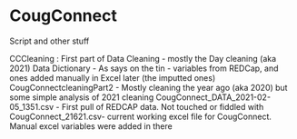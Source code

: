 # CougConnect
Script and other stuff

CCCleaning : First part of Data Cleaning - mostly the Day cleaning (aka 2021)
Data Dictionary - As says on the tin - variables from REDCap, and ones added manually in Excel later (the imputted ones)
CougConnectcleaningPart2 - Mostly cleaning the year ago (aka 2020) but some simple analysis of 2021 cleaning
CougConnect_DATA_2021-02-05_1351.csv - First pull of REDCAP data. Not touched or fiddled with
CougConnect_21621.csv- current working excel file for CougConnect. Manual excel variables were added in there
